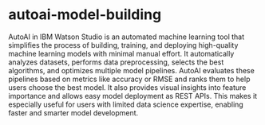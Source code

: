 # autoai-model-building
AutoAI in IBM Watson Studio is an automated machine learning tool that simplifies the process of building, training, and deploying high-quality machine learning models with minimal manual effort. It automatically analyzes datasets, performs data preprocessing, selects the best algorithms, and optimizes multiple model pipelines. AutoAI evaluates these pipelines based on metrics like accuracy or RMSE and ranks them to help users choose the best model. It also provides visual insights into feature importance and allows easy model deployment as REST APIs. This makes it especially useful for users with limited data science expertise, enabling faster and smarter model development.
